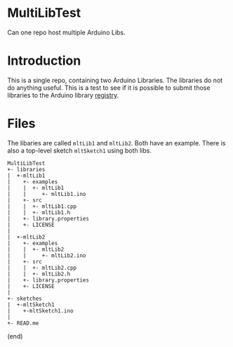 # MultiLibTest
Can one repo host multiple Arduino Libs.

# Introduction
This is a single repo, containing two Arduino Libraries.
The libraries do not do anything useful.
This is a test to see if it is possible to submit those libraries to the
Arduino library [registry](https://github.com/maarten-pennings/library-registry).

# Files

The libaries are called `mltLib1` and `mltLib2`. Both have an example.
There is also a top-level sketch `mltSketch1` using both libs.

```
MultiLibTest
+- libraries
|  +-mltLib1
|    +- examples
|    |  +- mltLib1
|    |     +- mltLib1.ino
|    +- src
|    |  +- mltLib1.cpp
|    |  +- mltLib1.h
|    +- library.properties
|    +- LICENSE
|
|  +-mltLib2
|    +- examples
|    |  +- mltLib2
|    |     +- mltLib2.ino
|    +- src
|    |  +- mltLib2.cpp
|    |  +- mltLib2.h
|    +- library.properties
|    +- LICENSE
|
+- sketches
|  +-mltSketch1
|    +-mltSketch1.ino
|
+- READ.me
```

(end)
